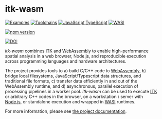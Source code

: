 itk-wasm
========

[![Examples](https://github.com/InsightSoftwareConsortium/itk-wasm/actions/workflows/examples.yml/badge.svg)](https://github.com/InsightSoftwareConsortium/itk-wasm/actions/workflows/examples.yml)
[![Toolchains](https://github.com/InsightSoftwareConsortium/itk-wasm/actions/workflows/toolchains.yml/badge.svg)](https://github.com/InsightSoftwareConsortium/itk-wasm/actions/workflows/toolchains.yml)
[![JavaScript,TypeScript](https://github.com/InsightSoftwareConsortium/itk-wasm/actions/workflows/javascript-typescript.yml/badge.svg)](https://github.com/InsightSoftwareConsortium/itk-wasm/actions/workflows/javascript-typescript.yml)
[![WASI](https://github.com/InsightSoftwareConsortium/itk-wasm/actions/workflows/wasi.yml/badge.svg)](https://github.com/InsightSoftwareConsortium/itk-wasm/actions/workflows/wasi.yml)

[![npm version](https://badge.fury.io/js/itk-wasm.svg)](https://www.npmjs.com/package/itk-wasm)

[![DOI](https://zenodo.org/badge/45812381.svg)](https://zenodo.org/badge/latestdoi/45812381)

*itk-wasm* combines [ITK](https://www.itk.org/) and
[WebAssembly](http://webassembly.org/) to enable high-performance spatial
analysis in a web browser, Node.js, and reproducible execution across
programming languages and hardware architectures.

The project provides tools to a) build C/C++ code to
[WebAssembly](http://webassembly.org/), b) bridge local filesystems,
JavaScript/Typescript data structures, and traditional file formats, c)
transfer data efficiently in and out of the WebAssembly runtime, and d)
asynchronous, parallel execution of processing pipelines in a worker pool.
*itk-wasm* can be used to execute [ITK](https://www.itk.org/)
or arbitrary C++ codes in the browser, on a
workstation / server with [Node.js](https://nodejs.org/), or standalone
execution and wrapped in [WASI](https://wasi.dev/) runtimes.

For more information, please see [the project
documentation](https://wasm.itk.org/).
